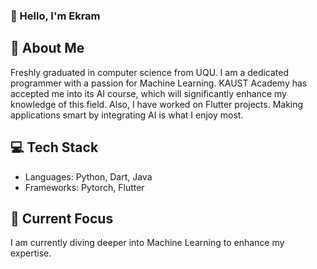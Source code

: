 
### 👋 Hello, I'm Ekram

## 🚀 About Me
Freshly graduated in computer science from UQU. I am a dedicated programmer with a passion for Machine Learning. KAUST Academy has accepted me into its AI course, which will significantly enhance my knowledge of this field. Also, I have worked on Flutter projects. Making applications smart by integrating AI is what I enjoy most.

## 💻 Tech Stack
- Languages: Python, Dart, Java
- Frameworks: Pytorch, Flutter

## 🌱 Current Focus
I am currently diving deeper into Machine Learning to enhance my expertise. 


<!--
**Ekram-20/Ekram-20** is a ✨ _special_ ✨ repository because its `README.md` (this file) appears on your GitHub profile.

Here are some ideas to get you started:

- 🔭 I’m currently working on ...
- 🌱 I’m currently learning ...
- 👯 I’m looking to collaborate on ...
- 🤔 I’m looking for help with ...
- 💬 Ask me about ...
- 📫 How to reach me: ...
- 😄 Pronouns: ...
- ⚡ Fun fact: ...

## 🌐 Connect with Me
- [email](mailto:ekramferasj@gmail.com)
- [LinkedIn](https://www.linkedin.com/in/ekram-feras/)
- [Twitter](https://twitter.com/Ekram_j)

## 🔭 Current Learning


-->
